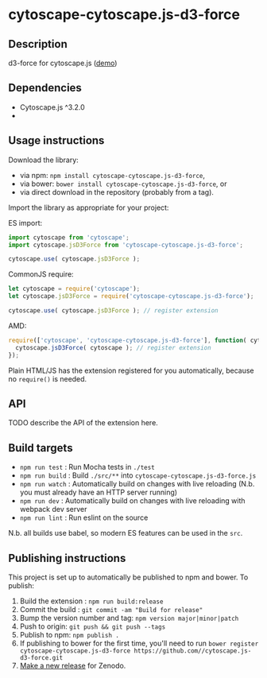 cytoscape-cytoscape.js-d3-force
================================================================================


## Description

d3-force for cytoscape.js ([demo](https://.github.io/cytoscape.js-d3-force))

## Dependencies

 * Cytoscape.js ^3.2.0
 * <List your dependencies here please>


## Usage instructions

Download the library:
 * via npm: `npm install cytoscape-cytoscape.js-d3-force`,
 * via bower: `bower install cytoscape-cytoscape.js-d3-force`, or
 * via direct download in the repository (probably from a tag).

Import the library as appropriate for your project:

ES import:

```js
import cytoscape from 'cytoscape';
import cytoscape.jsD3Force from 'cytoscape-cytoscape.js-d3-force';

cytoscape.use( cytoscape.jsD3Force );
```

CommonJS require:

```js
let cytoscape = require('cytoscape');
let cytoscape.jsD3Force = require('cytoscape-cytoscape.js-d3-force');

cytoscape.use( cytoscape.jsD3Force ); // register extension
```

AMD:

```js
require(['cytoscape', 'cytoscape-cytoscape.js-d3-force'], function( cytoscape, cytoscape.jsD3Force ){
  cytoscape.jsD3Force( cytoscape ); // register extension
});
```

Plain HTML/JS has the extension registered for you automatically, because no `require()` is needed.


## API

TODO describe the API of the extension here.


## Build targets

* `npm run test` : Run Mocha tests in `./test`
* `npm run build` : Build `./src/**` into `cytoscape-cytoscape.js-d3-force.js`
* `npm run watch` : Automatically build on changes with live reloading (N.b. you must already have an HTTP server running)
* `npm run dev` : Automatically build on changes with live reloading with webpack dev server
* `npm run lint` : Run eslint on the source

N.b. all builds use babel, so modern ES features can be used in the `src`.


## Publishing instructions

This project is set up to automatically be published to npm and bower.  To publish:

1. Build the extension : `npm run build:release`
1. Commit the build : `git commit -am "Build for release"`
1. Bump the version number and tag: `npm version major|minor|patch`
1. Push to origin: `git push && git push --tags`
1. Publish to npm: `npm publish .`
1. If publishing to bower for the first time, you'll need to run `bower register cytoscape-cytoscape.js-d3-force https://github.com//cytoscape.js-d3-force.git`
1. [Make a new release](https://github.com//cytoscape.js-d3-force/releases/new) for Zenodo.
